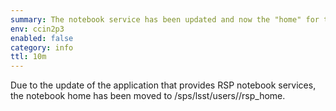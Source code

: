 ```yaml
---
summary: The notebook service has been updated and now the "home" for this service has been moved to /sps/lsst/users/<login>/rsp_home.
env: ccin2p3
enabled: false
category: info
ttl: 10m
---
```


Due to the update of the application that provides RSP notebook services, the notebook home has been moved to /sps/lsst/users/<login>/rsp_home. 
